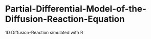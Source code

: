 # Partial-Differential-Model-of-the-Diffusion-Reaction-Equation
1D Diffusion-Reaction simulated with R
